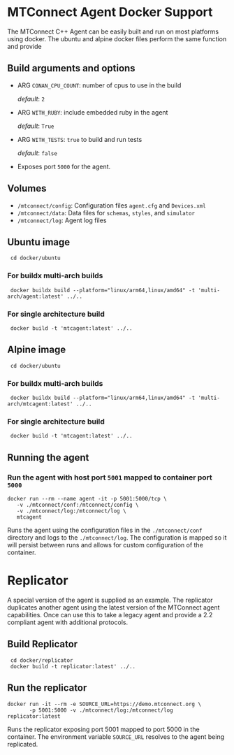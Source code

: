 # MTConnect Agent Docker Support

The MTConnect C++ Agent can be easily built and run on most platforms using docker. The ubuntu and alpine docker files perform the same function and provide 

## Build arguments and options

* ARG `CONAN_CPU_COUNT`: number of cpus to use in the build

    *default*: `2`

* ARG `WITH_RUBY`: include embedded ruby in the agent

    *default*: `True`

* ARG `WITH_TESTS`: `true` to build and run tests

    *default*: `false`

* Exposes port `5000` for the agent.

## Volumes

* `/mtconnect/config`: Configuration files `agent.cfg` and `Devices.xml`
* `/mtconnect/data`: Data files for `schemas`, `styles`, and `simulator`
* `/mtconnect/log`: Agent log files

## Ubuntu image

     cd docker/ubuntu

### For buildx multi-arch builds

     docker buildx build --platform="linux/arm64,linux/amd64" -t 'multi-arch/agent:latest' ../..

### For single architecture build

     docker build -t 'mtcagent:latest' ../.. 

## Alpine image

     cd docker/ubuntu

### For buildx multi-arch builds

     docker buildx build --platform="linux/arm64,linux/amd64" -t 'multi-arch/mtcagent:latest' ../..

### For single architecture build

     docker build -t 'mtcagent:latest' ../..

## Running the agent

### Run the agent with host port `5001` mapped to container port `5000`

    docker run --rm --name agent -it -p 5001:5000/tcp \
       -v ./mtconnect/conf:/mtconnect/config \
       -v ./mtconnect/log:/mtconnect/log \
       mtcagent

Runs the agent using the configuration files in the `./mtconnect/conf` directory and logs to the `./mtconnect/log`. The configuration is mapped so it will persist between runs and allows for custom configuration of the container.

# Replicator

A special version of the agent is supplied as an example. The replicator duplicates another agent using the latest version of the MTConnect agent capabilities. Once can use this to take a legacy agent and provide a 2.2 compliant agent with additional protocols.

## Build Replicator

     cd docker/replicator
     docker build -t replicator:latest' ../.. 

## Run the replicator

    docker run -it --rm -e SOURCE_URL=https://demo.mtconnect.org \
           -p 5001:5000 -v ./mtconnect/log:/mtconnect/log replicator:latest

Runs the replicator exposing port 5001 mapped to port 5000 in the container. The environment variable `SOURCE_URL` resolves to the agent being replicated.
